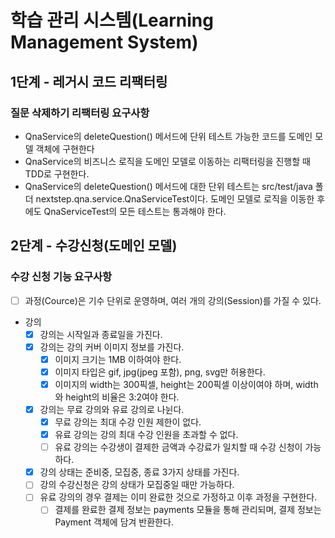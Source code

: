 # 학습 관리 시스템(Learning Management System)

## 1단계 - 레거시 코드 리팩터링
### 질문 삭제하기 리팩터링 요구사항
- QnaService의 deleteQuestion() 메서드에 단위 테스트 가능한 코드를 도메인 모델 객체에 구현한다
- QnaService의 비즈니스 로직을 도메인 모델로 이동하는 리팩터링을 진행할 때 TDD로 구현한다.
- QnaService의 deleteQuestion() 메서드에 대한 단위 테스트는 src/test/java 폴더 nextstep.qna.service.QnaServiceTest이다. 도메인 모델로 로직을 이동한 후에도 QnaServiceTest의 모든 테스트는 통과해야 한다.

## 2단계 - 수강신청(도메인 모델)
### 수강 신청 기능 요구사항
- [ ] 과정(Cource)은 기수 단위로 운영하며, 여러 개의 강의(Session)를 가질 수 있다.
- 강의
  - [x] 강의는 시작일과 종료일을 가진다.
  - [x] 강의는 강의 커버 이미지 정보를 가진다.
    - [x] 이미지 크기는 1MB 이하여야 한다.
    - [x] 이미지 타입은 gif, jpg(jpeg 포함), png, svg만 허용한다.
    - [x] 이미지의 width는 300픽셀, height는 200픽셀 이상이여야 하며, width와 height의 비율은 3:2여야 한다.
  - [x] 강의는 무료 강의와 유료 강의로 나뉜다.
    - [x] 무료 강의는 최대 수강 인원 제한이 없다.
    - [x] 유료 강의는 강의 최대 수강 인원을 초과할 수 없다.
    - [ ] 유료 강의는 수강생이 결제한 금액과 수강료가 일치할 때 수강 신청이 가능하다.
  - [x] 강의 상태는 준비중, 모집중, 종료 3가지 상태를 가진다.
  - [ ] 강의 수강신청은 강의 상태가 모집중일 때만 가능하다.
  - [ ] 유료 강의의 경우 결제는 이미 완료한 것으로 가정하고 이후 과정을 구현한다.
    - [ ] 결제를 완료한 결제 정보는 payments 모듈을 통해 관리되며, 결제 정보는 Payment 객체에 담겨 반환한다.
